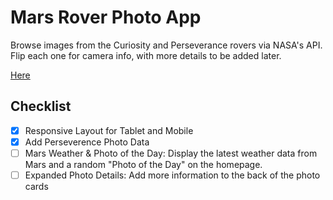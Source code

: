 # Mars Rover Photo App

Browse images from the Curiosity and Perseverance rovers via NASA's API. Flip each one for camera info, with more details to be added later.

[Here](https://marsroverphotoapp.netlify.app/)

## Checklist
- [X] Responsive Layout for Tablet and Mobile
- [X] Add Perseverence Photo Data
- [ ] Mars Weather & Photo of the Day: Display the latest weather data from Mars and a random "Photo of the Day" on the homepage.
- [ ] Expanded Photo Details: Add more information to the back of the photo cards
